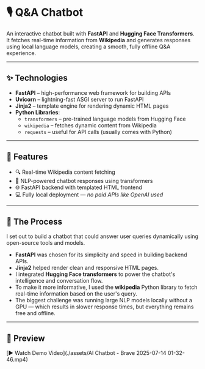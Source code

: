 # 🎙️ Q&A Chatbot

An interactive chatbot built with **FastAPI** and **Hugging Face Transformers**. It fetches real-time information from **Wikipedia** and generates responses using local language models, creating a smooth, fully offline Q&A experience.

---

## ✨ Technologies

- **FastAPI** – high-performance web framework for building APIs  
- **Uvicorn** – lightning-fast ASGI server to run FastAPI  
- **Jinja2** – template engine for rendering dynamic HTML pages  
- **Python Libraries**:  
  - `transformers` – pre-trained language models from Hugging Face  
  - `wikipedia` – fetches dynamic content from Wikipedia  
  - `requests` – useful for API calls (usually comes with Python)

---

## 🚀 Features

- 🔍 Real-time Wikipedia content fetching  
- 🤖 NLP-powered chatbot responses using transformers  
- 🌐 FastAPI backend with templated HTML frontend  
- 💻 Fully local deployment — *no paid APIs like OpenAI used*

---

## 📍 The Process

I set out to build a chatbot that could answer user queries dynamically using open-source tools and models.  
- **FastAPI** was chosen for its simplicity and speed in building backend APIs.  
- **Jinja2** helped render clean and responsive HTML pages.  
- I integrated **Hugging Face transformers** to power the chatbot's intelligence and conversation flow.  
- To make it more informative, I used the **wikipedia** Python library to fetch real-time information based on the user's query.  
- The biggest challenge was running large NLP models locally without a GPU — which results in slower response times, but everything remains free and offline.

---

## 🎥 Preview
[▶️ Watch Demo Video](./assets/AI Chatbot - Brave 2025-07-14 01-32-46.mp4)

